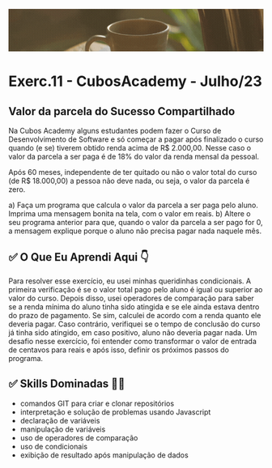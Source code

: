 ![](./../capa_readme_luelencavalheiro.gif)

# Exerc.11 - CubosAcademy - Julho/23

## Valor da parcela do Sucesso Compartilhado

Na Cubos Academy alguns estudantes podem fazer o Curso de Desenvolvimento de Software e só começar a pagar após finalizado o curso quando (e se) tiverem obtido renda acima de R$ 2.000,00. Nesse caso o valor da parcela a ser paga é de 18% do valor da renda mensal da pessoal.

Após 60 meses, independente de ter quitado ou não o valor total do curso (de R$ 18.000,00) a pessoa não deve nada, ou seja, o valor da parcela é zero.

a) Faça um programa que calcula o valor da parcela a ser paga pelo aluno. Imprima uma mensagem bonita na tela, com o valor em reais.
b) Altere o seu programa anterior para que, quando o valor da parcela a ser pago for 0, a mensagem explique porque o aluno não precisa pagar nada naquele mês.

## ✅ O Que Eu Aprendi Aqui 👇

Para resolver esse exercício, eu usei minhas queridinhas condicionais. A primeira verificação é se o valor total pago pelo aluno é igual ou superior ao valor do curso. Depois disso, usei operadores de comparação para saber se a renda mínima do aluno tinha sido atingida e se ele ainda estava dentro do prazo de pagamento. Se sim, calculei de acordo com a renda quanto ele deveria pagar. Caso contrário, verifiquei se o tempo de conclusão do curso já tinha sido atingido, em caso positivo, aluno não deveria pagar nada. Um desafio nesse exercício, foi entender como transformar o valor de entrada de centavos para reais e após isso, definir os próximos passos do programa.

## ✅ Skills Dominadas 👩‍💻

- comandos GIT para criar e clonar repositórios
- interpretação e solução de problemas usando Javascript
- declaração de variáveis
- manipulação de variáveis
- uso de operadores de comparação
- uso de condicionais
- exibição de resultado após manipulação de dados